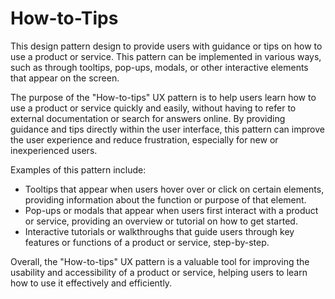 # How-to-Tips

This design pattern design to provide users with guidance or tips on how to use a product or service. This pattern can be implemented in various ways, such as through tooltips, pop-ups, modals, or other interactive elements that appear on the screen.

The purpose of the "How-to-tips" UX pattern is to help users learn how to use a product or service quickly and easily, without having to refer to external documentation or search for answers online. By providing guidance and tips directly within the user interface, this pattern can improve the user experience and reduce frustration, especially for new or inexperienced users.

Examples of this pattern include:

- Tooltips that appear when users hover over or click on certain elements, providing information about the function or purpose of that element.
- Pop-ups or modals that appear when users first interact with a product or service, providing an overview or tutorial on how to get started.
- Interactive tutorials or walkthroughs that guide users through key features or functions of a product or service, step-by-step.

Overall, the "How-to-tips" UX pattern is a valuable tool for improving the usability and accessibility of a product or service, helping users to learn how to use it effectively and efficiently.
